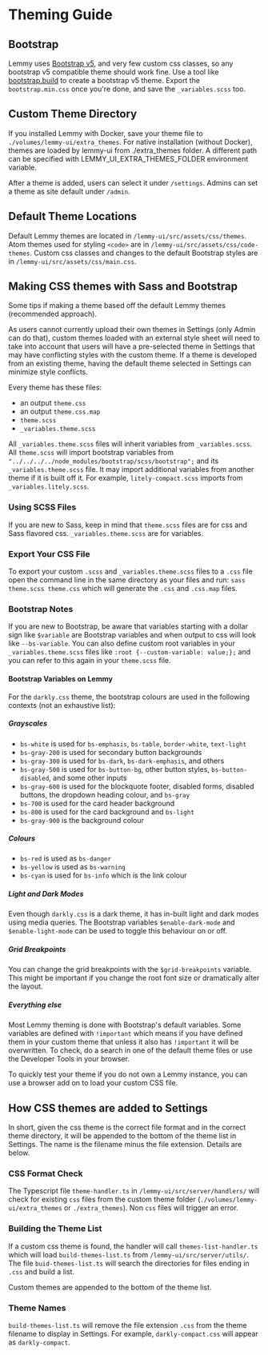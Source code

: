 # Theming Guide

## Bootstrap

Lemmy uses [Bootstrap v5](https://getbootstrap.com/), and very few custom css classes, so any bootstrap v5 compatible theme should work fine. Use a tool like [bootstrap.build](https://bootstrap.build/) to create a bootstrap v5 theme. Export the `bootstrap.min.css` once you're done, and save the `_variables.scss` too.

## Custom Theme Directory

If you installed Lemmy with Docker, save your theme file to `./volumes/lemmy-ui/extra_themes`. For native installation (without Docker), themes are loaded by lemmy-ui from ./extra_themes folder. A different path can be specified with LEMMY_UI_EXTRA_THEMES_FOLDER environment variable.

After a theme is added, users can select it under `/settings`. Admins can set a theme as site default under `/admin`.

## Default Theme Locations

Default Lemmy themes are located in `/lemmy-ui/src/assets/css/themes`. Atom themes used for styling `<code>` are in `/lemmy-ui/src/assets/css/code-themes`. Custom css classes and changes to the default Bootstrap styles are in `/lemmy-ui/src/assets/css/main.css`.

## Making CSS themes with Sass and Bootstrap

Some tips if making a theme based off the default Lemmy themes (recommended approach). 

As users cannot currently upload their own themes in Settings (only Admin can do that), custom themes loaded with an external style sheet will need to take into account that users will have a pre-selected theme in Settings that may have conflicting styles with the custom theme. If a theme is developed from an existing theme, having the default theme selected in Settings can minimize style conflicts. 

Every theme has these files: 

- an output `theme.css`
- an output `theme.css.map`
- `theme.scss`
- `_variables.theme.scss`

All `_variables.theme.scss` files will inherit variables from `_variables.scss`.
All `theme.scss` will import bootstrap variables from `"../../../../node_modules/bootstrap/scss/bootstrap";` and its `_variables.theme.scss` file. It may import additional variables from another theme if it is built off it. For example, `litely-compact.scss` imports from `_variables.litely.scss`.

### Using SCSS Files

If you are new to Sass, keep in mind that `theme.scss` files are for css and Sass flavored css. `_variables.theme.scss` are for variables. 

### Export Your CSS File 

To export your custom `.scss` and `_variables.theme.scss` files to a `.css` file open the command line in the same directory as your files and run:
`sass theme.scss theme.css` which will generate the `.css` and `.css.map` files.

### Bootstrap Notes

If you are new to Bootstrap, be aware that variables starting with a dollar sign like `$variable` are Bootstrap variables and when output to css will look like `--bs-variable`. You can also define custom root variables in your `_variables.theme.scss` files like `:root {--custom-variable: value;};` and you can refer to this again in your `theme.scss` file.

#### Bootstrap Variables on Lemmy

For the `darkly.css` theme, the bootstrap colours are used in the following contexts (not an exhaustive list):

##### Grayscales

- `bs-white` is used for `bs-emphasis`, `bs-table`, `border-white`, `text-light`
- `bs-gray-200` is used for secondary button backgrounds
- `bs-gray-300` is used for `bs-dark`, `bs-dark-emphasis`, and others
- `bs-gray-500` is used for `bs-button-bg`, other button styles, `bs-button-disabled`, and some other inputs
- `bs-gray-600` is used for the blockquote footer, disabled forms, disabled buttons, the dropdown heading colour, and `bs-gray`
- `bs-700` is used for the card header background
- `bs-800` is used for the card background and `bs-light`
- `bs-gray-900` is the background colour

##### Colours

- `bs-red` is used as `bs-danger`
- `bs-yellow` is used as `bs-warning`
- `bs-cyan` is used for `bs-info` which is the link colour

##### Light and Dark Modes

Even though `darkly.css` is a dark theme, it has in-built light and dark modes using media queries. The Bootstrap variables `$enable-dark-mode` and `$enable-light-mode` can be used to toggle this behaviour on or off.

##### Grid Breakpoints

You can change the grid breakpoints with the `$grid-breakpoints` variable. This might be important if you change the root font size or dramatically alter the layout.

##### Everything else

Most Lemmy theming is done with Bootstrap's default variables. Some variables are defined with `!important` which means if you have defined them in your custom theme that unless it also has `!important` it will be overwritten. To check, do a search in one of the default theme files or use the Developer Tools in your browser.

To quickly test your theme if you do not own a Lemmy instance, you can use a browser add on to load your custom CSS file.

## How CSS themes are added to Settings

In short, given the css theme is the correct file format and in the correct theme directory, it will be appended to the bottom of the theme list in Settings. The name is the filename minus the file extension. Details are below.

### CSS Format Check

The Typescript file `theme-handler.ts` in `/lemmy-ui/src/server/handlers/` will check for existing `css` files from the custom theme folder (`./volumes/lemmy-ui/extra_themes` or `./extra_themes`). Non `css` files will trigger an error.

### Building the Theme List

If a custom css theme is found, the handler will call `themes-list-handler.ts` which will load `build-themes-list.ts` from `/lemmy-ui/src/server/utils/`. The file `buid-themes-list.ts` will search the directories for files ending in `.css` and build a list. 

Custom themes are appended to the bottom of the theme list. 

### Theme Names

`build-themes-list.ts` will remove the file extension `.css` from the theme filename to display in Settings. For example, `darkly-compact.css` will appear as `darkly-compact`.


